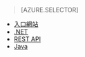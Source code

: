> [AZURE.SELECTOR]
- [入口網站](../articles/media-services/media-services-portal-vod-get-started.md)
- [.NET](../articles/media-services/media-services-dotnet-get-started.md)
- [REST API](../articles/media-services/media-services-rest-get-started.md)
- [Java](../articles/media-services/media-services-java-how-to-use.md)

<!---HONumber=AcomDC_0824_2016-->